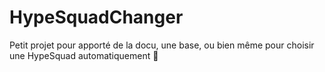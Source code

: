 # HypeSquadChanger
Petit projet pour apporté de la docu, une base, ou bien même pour choisir une HypeSquad automatiquement 🍓
